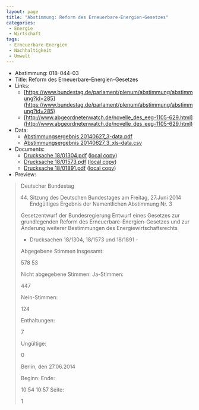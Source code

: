 ```yaml
---
layout: page
title: "Abstimmung: Reform des Erneuerbare-Energien-Gesetzes"
categories:
 - Energie
 - Wirtschaft
tags:
 - Erneuerbare-Energien
 - Nachhaltigkeit
 - Umwelt
---
```


* Abstimmung: 018-044-03
* Title: Reform des Erneuerbare-Energien-Gesetzes
* Links: 
    * [https://www.bundestag.de/parlament/plenum/abstimmung/abstimmung?id=285](https://www.bundestag.de/parlament/plenum/abstimmung/abstimmung?id=285)
    * [http://www.abgeordnetenwatch.de/novelle_des_eeg-1105-629.html](http://www.abgeordnetenwatch.de/novelle_des_eeg-1105-629.html)
* Data: 
    * [Abstimmungsergebnis 20140627_3-data.pdf](/res/abstimmungsliste/20140627_3-data.pdf)
    * [Abstimmungsergebnis 20140627_3_xls-data.csv](/res/abstimmungsliste/analyses/20140627_3_xls-data.csv)
* Documents: 
    * [Drucksache 18/01304.pdf](http://dip21.bundestag.de/dip21/btd/18/013/1801304.pdf) ([local copy](/res/abstimmungsdaten/018-044-03/1801304.pdf))
    * [Drucksache 18/01573.pdf](http://dip21.bundestag.de/dip21/btd/18/015/1801573.pdf) ([local copy](/res/abstimmungsdaten/018-044-03/1801573.pdf))
    * [Drucksache 18/01891.pdf](http://dip21.bundestag.de/dip21/btd/18/018/1801891.pdf) ([local copy](/res/abstimmungsdaten/018-044-03/1801891.pdf))
* Preview: 
> Deutscher Bundestag
> 
> 44. Sitzung des Deutschen Bundestages
> am Freitag, 27.Juni 2014
> Endgültiges Ergebnis der Namentlichen Abstimmung Nr. 3
> 
> Gesetzentwurf der Bundesregierung
> Entwurf eines Gesetzes zur grundlegenden Reform des Erneuerbare-Energien-Gesetzes und
> zur Änderung weiterer Bestimmungen des Energiewirtschaftsrechts
> - Drucksachen 18/1304, 18/1573 und 18/1891 -
> 
> Abgegebene Stimmen insgesamt:
> 
> 578
> 53
> 
> Nicht abgegebene Stimmen:
> Ja-Stimmen:
> 
> 447
> 
> Nein-Stimmen:
> 
> 124
> 
> Enthaltungen:
> 
> 7
> 
> Ungültige:
> 
> 0
> 
> Berlin, den 27.06.2014
> 
> Beginn:
> Ende:
> 
> 10:54
> 10:57
> Seite:
> 
> 1
> 
> 
